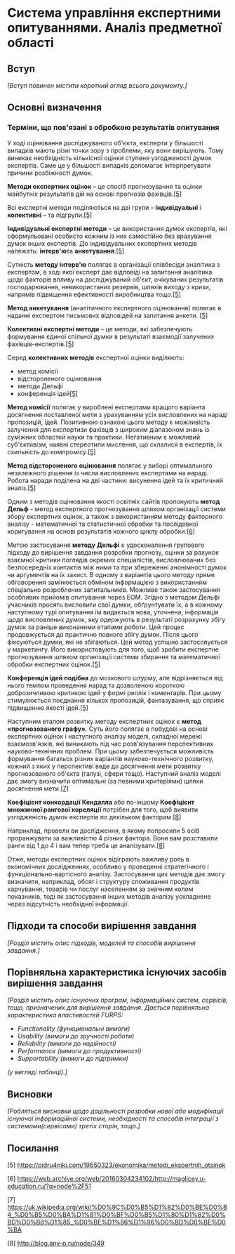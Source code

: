 # Система управління експертними опитуваннями. Аналіз предметної області

## Вступ

*[Вступ повинен містити короткий огляд всього документу.]*


## Основні визначення

### <a name="article25">Терміни, що пов'язані з обробкою результатів опитування</a> 

У ході оцінювання досліджуваного об'єкта, експерти у більшості випадків мають різні точки зору з проблеми, яку вони вирішують. Тому виникає необхідність кількісної оцінки ступеня узгодженості думок експертів. Саме це у більшості випадків допомагає інтерпретувати причини розбіжності думок.

**Методи експертних оцінок** – це спосіб прогнозування та оцінки майбутніх результатів дій на основі прогнозів фахівців.[[5]](https://pidru4niki.com/19650323/ekonomika/metodi_ekspertnih_otsinok)

Всі експертні методи поділяються на дві групи – **індивідуальні** і **колективні** – та підгрупи.[[5]](https://pidru4niki.com/19650323/ekonomika/metodi_ekspertnih_otsinok)

**Індивідуальні експертні методи** – це використання думок експертів, які сформульовані особисто кожним із них самостійно без врахування думок інших експертів. До індивідуальних експертних методів належать: **інтерв'ю**та **анкетування**.[[5]](https://pidru4niki.com/19650323/ekonomika/metodi_ekspertnih_otsinok)

Сутність **методу інтерв'ю** полягає в організації співбесіди аналітика з експертом, в ході якої експерт дає відповіді на запитання аналітика щодо факторів впливу на досліджуваний об'єкт, очікуваних результатів господарювання, невикористаних резервів, шляхів виходу з кризи, напрямів підвищення ефективності виробництва тощо.[[5]](https://pidru4niki.com/19650323/ekonomika/metodi_ekspertnih_otsinok)

**Метод анкетування** (аналітичного експертного оцінювання) полягає в наданні експертом письмових відповідей на запитання анкети. [[5]](https://pidru4niki.com/19650323/ekonomika/metodi_ekspertnih_otsinok)

**Колективні експертні методи** – це методи, які забезпечують формування єдиної спільної думки в результаті взаємодії залучених фахівців-експертів.[[5]](https://pidru4niki.com/19650323/ekonomika/metodi_ekspertnih_otsinok)

Серед **колективних методів** експертної оцінки виділяють:
- метод комісії 
- відстороненого оцінювання
- методи Дельфі
- конференція ідей[[5]](https://pidru4niki.com/19650323/ekonomika/metodi_ekspertnih_otsinok)

**Метод комісії** полягає у вироблені експертами кращого варіанта досягнення поставленої мети з урахуванням усіх висловлених на нараді пропозицій, ідей. Позитивною ознакою цього методу є можливість залучення для експертизи фахівців з широким діапазоном знань із суміжних областей науки та практики. Негативним є можливий суб'єктивізм, наявні стереотипи мислення, що склалися в експертів, їх схильність до компромісу.[[5]](https://pidru4niki.com/19650323/ekonomika/metodi_ekspertnih_otsinok)

**Метод відстороненого оцінювання** полягає у виборі оптимального незалежного рішення із числа висловлених експертами на нараді. Робота наради поділена на дві частини: висунення ідей та їх критичний аналіз.[[5]](https://pidru4niki.com/19650323/ekonomika/metodi_ekspertnih_otsinok)

Одним з методів оцінювання якості освітніх сайтів пропонують **метод Дельф** - метод експертного прогнозування шляхом організації системи збору експертних оцінок, а також з використанням методу факторного аналізу - математичної та статистичної обробки та послідовної коригування на основі результатів кожного циклу обробки.[[6]](https://web.archive.org/web/20160304234102/http://maglicey.u-education.ru/?q=node%2F51)

Метою застосування **методу Дельфі** є удосконалення групового підходу до вирішення завдання розробки прогнозу, оцінки за рахунок взаємної критики поглядів окремих спеціалістів, висловлюваних без безпосередніх контактів між ними та при збереженні анонімності думок чи аргументів на їх захист.
В одному з варіантів цього методу пряме обговорення замінюється обміном інформацією з використанням спеціально розроблених запитальників. Можливе також застосування особливих прийомів опитування через ЕОМ.
Згідно з методом Дельфі учасників просять висловити свої думки, обґрунтувати їх, а в кожному наступному турі опитування їм видається нова, уточнена, інформація щодо висловлених думок, яку одержують в результаті розрахунку збігу думок за раніше виконаними етапами роботи. Цей процес продовжується до практично повного збігу думок. Після цього фіксуються думки, які не збігаються.
Цей метод успішно застосовується у маркетингу. Його використовують для того, щоб зробити експертне прогнозування шляхом організації системи збирання та математичної обробки експертних оцінок.[[5]](https://pidru4niki.com/19650323/ekonomika/metodi_ekspertnih_otsinok)

**Конференція ідей подібна** до мозкового штурму, але відрізняється від нього темпом проведення нарад та дозволеною короткою доброзичливою критикою ідей у формі реплік і коментарів. При цьому стимулюється поєднання кількох пропозицій, фантазування, що сприяє підвищенню якості ідей.[[5]](https://pidru4niki.com/19650323/ekonomika/metodi_ekspertnih_otsinok)

Наступним етапом розвитку методу експертних оцінок є **метод «прогнозованого графу»**. Суть його полягає в побудові на основі експертних оцінок і наступного аналізу моделі, складної мережі взаємозв'язків, які виникають під час розв'язування перспективних науково-технічних проблем. При цьому забезпечується можливість формування багатьох різних варіантів науково-технічного розвитку, кожний з яких у перспективі веде до досягнення мети розвитку прогнозованого об'єкта (галузі, сфери тощо). Наступний аналіз моделі дає змогу визначити оптимальні (за певними критеріями) шляхи досягнення мети.[[7]](https://uk.wikipedia.org/wiki/%D0%9C%D0%B5%D1%82%D0%BE%D0%B4_%D0%B5%D0%BA%D1%81%D0%BF%D0%B5%D1%80%D1%82%D0%BD%D0%B8%D1%85_%D0%BE%D1%86%D1%96%D0%BD%D0%BE%D0%BA)

**Коефіцієнт конкордації Кендалла** або по-іншому **Коефіцієнт множинної рангової кореляції** потрібен для того, щоб виявити узгодженість думок експертів по декільком факторам.[[8]](http://blog.any-p.ru/node/349)

Наприклад, провели ви дослідження, в якому попросили 5 осіб проранжувати за важливістю 4 різних фактора. Вони вам розставили ранги від 1 до 4 і вам тепер треба це аналізувати.[[8]](http://blog.any-p.ru/node/349)

Отже, методи експертних оцінок відіграють важливу роль в економічних дослідженнях, особливо у проведенні стратегічного і функціонально-вартісного аналізу. Застосування цих методів дає змогу визначити, наприклад, обсяг і структуру споживання продуктів харчування, товарів чи послуг населенням за значним колом показників, тоді як застосування інших методів аналізу ускладнене через відсутність необхідної інформації.

## Підходи та способи вирішення завдання

*[Розділ містить опис підходів, моделей та способів вирішення завдання.]*

## Порівняльна характеристика існуючих засобів вирішення завдання

*[Розділ містить опис існуючих програм, інформаційних систем, сервісів, тощо, призначених для вирішення
завдання. Дається порівняльна характеристика властивостей FURPS:*
- *Functionality (функциональні вимоги)*
- *Usability (вимоги до зручності роботи)*
- *Reliability (вимоги до надійності)*
- *Performance (вимоги до продуктивності)*
- *Supportability (вимоги до підтримки)*

 *(у вигляді таблиці).]*

## Висновки

*[Робляться висновки щодо доцільності розробки нової або модифікації існуючої інформаційної системи, необхідності та способів інтеграції з системами(сервісами) третіх сторін, тощо.]*

## Посилання

<a name="link1">[5] https://pidru4niki.com/19650323/ekonomika/metodi_ekspertnih_otsinok</a>

<a name="link1">[6] https://web.archive.org/web/20160304234102/http://maglicey.u-education.ru/?q=node%2F51</a>

<a name="link1">[7] https://uk.wikipedia.org/wiki/%D0%9C%D0%B5%D1%82%D0%BE%D0%B4_%D0%B5%D0%BA%D1%81%D0%BF%D0%B5%D1%80%D1%82%D0%BD%D0%B8%D1%85_%D0%BE%D1%86%D1%96%D0%BD%D0%BE%D0%BA</a>

<a name="link1">[8] http://blog.any-p.ru/node/349</a>